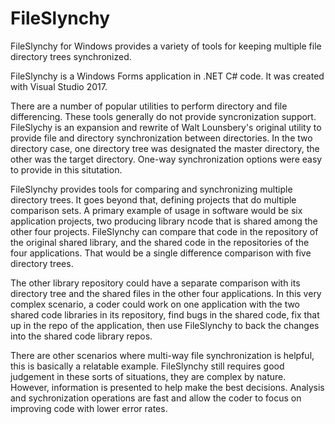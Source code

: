 # FileSlynchy
FileSlynchy for Windows provides a variety of tools for keeping multiple file directory trees synchronized.

FileSlynchy is a Windows Forms application in .NET C# code.  It was created with Visual Studio 2017.

There are a number of popular utilities to perform directory and file differencing.  These tools generally do not provide 
syncronization support.  FileSlychy is an expansion and rewrite of Walt Lounsbery's original utility to provide file 
and directory synchronization between directories.  In the two directory case, one directory tree was designated the
master directory, the other was the target directory.  One-way synchronization options were easy to provide in this situtation.

FileSlynchy provides tools for comparing and synchronizing multiple directory trees.  It goes beyond that, defining projects that
do multiple comparison sets.  A primary example of usage in software would be six application projects, two producing library ncode that is
shared among the other four projects.  FileSlynchy can compare that code in the repository of the original shared library, 
and the shared code in the repositories of the four applications.  That would be a single difference comparison with five directory trees.

The other library repository could have a separate comparison with its directory tree and the shared files in the other four applications.
In this very complex scenario, a coder could work on one application with the two shared code libraries in its repository, find bugs in the 
shared code, fix that up in the repo of the application, then use FileSlynchy to back the changes into the shared code library repos.

There are other scenarios where multi-way file synchronization is helpful, this is basically a relatable example.  FileSlynchy still 
requires good judgement in these sorts of situations, they are complex by nature.  However, information is presented to help make the
best decisions.  Analysis and sychronization operations are fast and allow the coder to focus on improving code with lower error rates.
